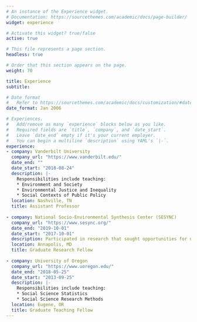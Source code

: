 ```yaml
---
# An instance of the Experience widget.
# Documentation: https://sourcethemes.com/academic/docs/page-builder/
widget: experience

# Activate this widget? true/false
active: true

# This file represents a page section.
headless: true

# Order that this section appears on the page.
weight: 70

title: Experience
subtitle:

# Date format
#   Refer to https://sourcethemes.com/academic/docs/customization/#date-format
date_format: Jan 2006

# Experiences.
#   Add/remove as many `experience` blocks below as you like.
#   Required fields are `title`, `company`, and `date_start`.
#   Leave `date_end` empty if it's your current employer.
#   You can begin a multiline `description` using YAML's `|-`.
experience:
- company: Vanderbilt University
  company_url: "https://www.vanderbilt.edu/"
  date_end: ""
  date_start: "2018-08-24"
  description: |-
    Responsibilities include teaching:
    * Environment and Society
    * Environmental Justice and Inequality
    * Social Contexts of Public Policy
  location: Nashville, TN
  title: Assistant Professor
 
- company: National Socio-Environmental Synthesis Center (SESYNC)
  company_url: "https://www.sesync.org/"
  date_end: "2019-10-01"
  date_start: "2017-10-01"
  description: Participated in research that sought opportunities for dynamic conservation action in agricultural landscapes to promote temporary ecological connectivity on critical life stage and migratory routes of neotropical migratory bird species.
  location: Annapolis, MD
  title: Graduate Research Fellow
 
- company: University of Oregon
  company_url: "https://www.uoregon.edu/"
  date_end: "2018-05-25"
  date_start: "2013-09-25"
  description: |-
    Responsibilities include teaching:
    * Social Science Statistics
    * Social Science Research Methods
  location: Eugene, OR
  title: Graduate Teaching Fellow
---
```

